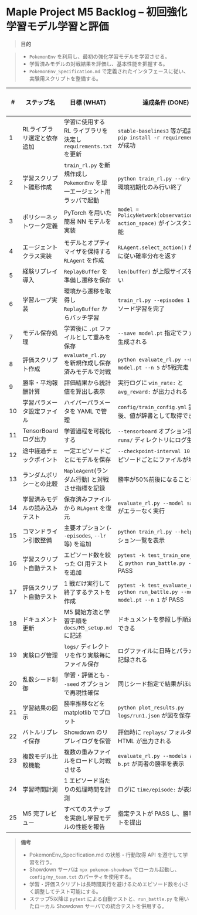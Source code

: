 # Maple Project M5 Backlog – 初回強化学習モデル学習と評価

> **目的**

> - `PokemonEnv` を利用し、最初の強化学習モデルを学習させる。
> - 学習済みモデルの対戦結果を評価し、基本性能を把握する。
> - `PokemonEnv_Specification.md` で定義されたインタフェースに従い、実験用スクリプトを整備する。

| # | ステップ名 | 目標 (WHAT) | 達成条件 (DONE) | テスト内容 (HOW) | 使用技術・ライブラリ (WITH) |
|---|-----------|-------------|----------------|-----------------|----------------------------|
| 1 | RLライブラリ選定と依存追加 | 学習に使用する RL ライブラリを決定し `requirements.txt` を更新 | `stable-baselines3` 等が追記され `pip install -r requirements.txt` が成功 | 依存インストール後、`python -c 'import stable_baselines3'` がエラーなく終了 | pip, stable-baselines3 |
| 2 | 学習スクリプト雛形作成 | `train_rl.py` を新規作成し `PokemonEnv` を単一エージェント用ラッパで起動 | `python train_rl.py --dry-run` が環境初期化のみ行い終了 | Gymnasium, wrappers.SingleAgentCompatibilityWrapper |
| 3 | ポリシーネットワーク定義 | PyTorch を用いた簡易 NN モデルを実装 | `model = PolicyNetwork(observation_space, action_space)` がインスタンス化可能 | PyTorch |
| 4 | エージェントクラス実装 | モデルとオプティマイザを保持する `RLAgent` を作成 | `RLAgent.select_action()` がマスクに従い確率分布を返す | PyTorch, numpy |
| 5 | 経験リプレイ導入 | `ReplayBuffer` を準備し遷移を保存 | `len(buffer)` が上限サイズを超えない | numpy |
| 6 | 学習ループ実装 | 環境から遷移を取得し `ReplayBuffer` からバッチ学習 | `train_rl.py --episodes 1` が1エピソード学習を完了 | asyncio, gymnasium |
| 7 | モデル保存処理 | 学習後に `.pt` ファイルとして重みを保存 | `--save model.pt` 指定でファイルが生成される | PyTorch `torch.save` |
| 8 | 評価スクリプト作成 | `evaluate_rl.py` を新規作成し保存済みモデルで対戦 | `python evaluate_rl.py --model model.pt --n 5` が5戦完走 | PokemonEnv, MapleAgent |
| 9 | 勝率・平均報酬計算 | 評価結果から統計値を算出し表示 | 実行ログに `win_rate:` と `avg_reward:` が出力される | Python logging |
|10| 学習パラメータ設定ファイル | ハイパーパラメータを YAML で管理 | `config/train_config.yml` 読み込み後、値が辞書として取得できる | PyYAML |
|11| TensorBoard ログ出力 | 学習過程を可視化する | `--tensorboard` オプション指定で `runs/` ディレクトリにログ生成 | tensorboardX または SB3 built-in |
|12| 途中経過チェックポイント | 一定エピソードごとにモデルを保存 | `--checkpoint-interval 10` で10エピソードごとにファイルが増える | PyTorch |
|13| ランダムポリシーとの比較 | `MapleAgent`(ランダム行動) と対戦させ指標を記録 | 勝率が50%前後になることを確認 | run_battle.py, numpy |
|14| 学習済みモデルの読み込みテスト | 保存済みファイルから `RLAgent` を復元 | `evaluate_rl.py --model saved.pt` がエラーなく実行 | PyTorch |
|15| コマンドライン引数整備 | 主要オプション (`--episodes`, `--lr` 等) を追加 | `python train_rl.py --help` がオプション一覧を表示 | argparse |
|16| 学習スクリプト自動テスト | エピソード数を絞った CI 用テストを追加 | `pytest -k test_train_one_episode` と `python run_battle.py --n 1` が PASS | pytest, run_battle.py |
|17| 評価スクリプト自動テスト | 1 戦だけ実行して終了するテストを作成 | `pytest -k test_evaluate_once` と `python run_battle.py --model model.pt --n 1` が PASS | pytest, run_battle.py |
|18| ドキュメント更新 | M5 開始方法と学習手順を `docs/M5_setup.md` に記述 | ドキュメントを参照し手順通り実行できる | Markdown |
|19| 実験ログ管理 | `logs/` ディレクトリを作り実験毎にファイル保存 | ログファイルに日時とパラメータが記録される | logging |
|20| 乱数シード制御 | 学習・評価とも `--seed` オプションで再現性確保 | 同じシード指定で結果がほぼ一致 | numpy RNG |
|21| 学習結果の図示 | 勝率推移などを matplotlib でプロット | `python plot_results.py logs/run1.json` が図を保存 | matplotlib |
|22| バトルリプレイ保存 | Showdown のリプレイログを保管 | 評価時に `replays/` フォルダへ HTML が出力される | poke-env `save_replay` |
|23| 複数モデル比較機能 | 複数の重みファイルをロードし対戦させる | `evaluate_rl.py --models a.pt b.pt` が両者の勝率を表示 | Python CLI |
|24| 学習時間計測 | 1 エピソード当たりの処理時間を計測 | ログに `time/episode:` が表示される | time, logging |
|25| M5 完了レビュー | すべてのステップを実施し学習モデルの性能を報告 | 指定テストが PASS し、勝率レポートを提出 | 総合確認 |

> **備考**
> - PokemonEnv_Specification.md の状態・行動取得 API を遵守して学習を行う。
> - Showdown サーバは `npx pokemon-showdown` でローカル起動し、`config/my_team.txt` のパーティを使用する。
> - 学習・評価スクリプトは長時間実行を避けるためエピソード数を小さく調整してテスト可能にする。
> - ステップ5以降は `pytest` による自動テストと、`run_battle.py` を用いたローカル Showdown サーバでの統合テストを併用する。
